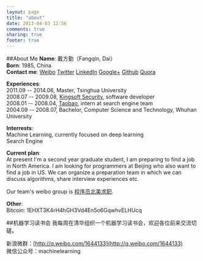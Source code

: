 ```yaml
---
layout: page
title: "about"
date: 2013-04-03 12:56
comments: true
sharing: true
footer: true
---
```

##About Me
**Name**:       戴方勤（Fangqin, Dai）  
**Born**:       1985, China  
**Contact me**: [Weibo](http://weibo.com/soulmachine) [Twitter](https://twitter.com/#!/soulmachine) [LinkedIn](http://www.linkedin.com/in/soulmachine) [Google+](https://plus.google.com/103519507226474510310) [Github](https://github.com/soulmachine) [Quora](http://www.quora.com/Jason-Day-2) 

**Experiences**:  
2011.09 -- 2014.06, Master, Tsinghua University  
2008.07 -- 2009.08, [Kingsoft Security](http://www.kingsoftsecurity.com/), software developer  
2008.01 -- 2008.04, [Taobao](http://www.taobao.com), intern at search engine team  
2004.09 -- 2008.07, Bachelor, Computer Science and Technology, Whuhan University  

**Interrests**:  
Machine Learning, currently focused on deep learning  
Search Engine


**Current plan**:  
At present I'm a second year graduate student, I am preparing to find a job in North America. I am looking for programmers at Beijing who also want to find a job in US. We can organize a preparation team in which we can discuss algorithms, share interview experiences etc.

Our team's weibo group is [程序员北美求职](http://q.weibo.com/1312378).

**Other**:  
Bitcoin: 1EHXT3K4rH4hGH3Vd4En5o6GqwhvELHUcq

##机器学习读书会
我每周在清华组织一个机器学习读书会，欢迎各位前来交流切磋。

新浪微群：[http://q.weibo.com/1644133](http://q.weibo.com/1644133)  
微信公众号：machinelearning
